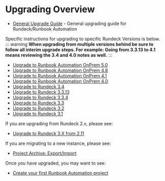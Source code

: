 # Upgrading Overview

- [General Upgrade Guide](upgrading.md) - General upgrading guide for Rundeck/Runbook Automation

Specific instructions for upgrading to specific Rundeck Versions is below.  
::: warning
**When upgrading from multiple versions behind be sure to follow all interim upgrade steps.  For example: Going from 3.3.13 to 4.1 means reviewing the 3.4 and 4.0 notes as well.**
:::

- [Upgrade to Runbook Automation OnPrem 5.0](upgrading-to-5.0.md)
- [Upgrade to Runbook Automation OnPrem 4.8](upgrading-to-4.8.md)
- [Upgrade to Runbook Automation OnPrem 4.1](upgrading-to-4.1.md)
- [Upgrade to Runbook Automation OnPrem 4.0](upgrading-to-4.md)
- [Upgrade to Rundeck 3.4](upgrading-to-rundeck-3.4.md)
- [Upgrade to Rundeck 3.3.13](upgrading-to-rundeck-3.3.13.md)
- [Upgrade to Rundeck 3.3.4](upgrading-to-rundeck-3.3.4.md)
- [Upgrade to Rundeck 3.3](upgrading-to-rundeck-3.3.md)
- [Upgrade to Rundeck 3.2](upgrading-to-rundeck-3.2.md)
- [Upgrade to Rundeck 3.1](upgrading-to-rundeck-3.1.md)


If you are upgrading from Rundeck 2.x, please see:

- [Upgrade to Rundeck 3.X from 2.11](upgrading-to-rundeck3.md)

If you are migrating to a new instance, please see:
- [Project Archive: Export/Import](/manual/projects/project-archive.md)

Once you have upgraded, you may want to see:

- [Create your first Runbook Automation project](/manual/03-getting-started.md#project-setup)
